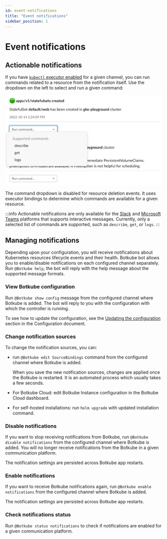 ```yaml
---
id: event-notifications
title: "Event notifications"
sidebar_position: 1
---
```


# Event notifications

## Actionable notifications

If you have [`kubectl` executor enabled](docs/configuration/executor/kubectl.md) for a given channel, you can run commands related to a resource from the notification itself. Use the dropdown on the left to select and run a given command:

![Actionable notifications](assets/actionable-notifications.png)

The command dropdown is disabled for resource deletion events. It uses executor bindings to determine which commands are available for a given resource.

:::info
Actionable notifications are only available for the [Slack](../installation/slack/index.md) and [Microsoft Teams](../installation/teams/index.md) platforms that supports interactive messages. Currently, only a selected list of commands are supported, such as `describe`, `get`, or `logs`.
:::

## Managing notifications

Depending upon your configuration, you will receive notifications about Kubernetes resources lifecycle events and their health.
Botkube bot allows you to enable/disable notifications on each configured channel separately. Run `@Botkube help`, the bot will reply with the help message about the supported message formats.

### View Botkube configuration

Run `@Botkube show config` message from the configured channel where Botkube is added. The bot will reply to you with the configuration with which the controller is running.

To see how to update the configuration, see the [Updating the configuration](../self-hosted-configuration/index.mdx#updating-the-configuration) section in the Configuration document.

### Change notification sources

To change the notification sources, you can:

- run `@Botkube edit SourceBindings` command from the configured channel where Botkube is added.

  When you save the new notification sources, changes are applied once the Botkube is restarted. It is an automated process which usually takes a few seconds.

- For Botkube Cloud: edit Botkube Instance configuration in the Botkube Cloud dashboard.
- For self-hosted installations: run `helm upgrade` with updated installation command.

### Disable notifications

If you want to stop receiving notifications from Botkube, run `@Botkube disable notifications` from the configured channel where Botkube is added. You will no longer receive notifications from the Botkube in a given communication platform.

The notification settings are persisted across Botkube app restarts.

### Enable notifications

If you want to receive Botkube notifications again, run `@Botkube enable notifications` from the configured channel where Botkube is added.

The notification settings are persisted across Botkube app restarts.

### Check notifications status

Run `@Botkube status notifications` to check if notifications are enabled for a given communication platform.
